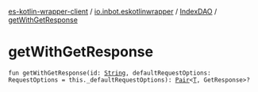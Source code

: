 [es-kotlin-wrapper-client](../../index.md) / [io.inbot.eskotlinwrapper](../index.md) / [IndexDAO](index.md) / [getWithGetResponse](./get-with-get-response.md)

# getWithGetResponse

`fun getWithGetResponse(id: `[`String`](https://kotlinlang.org/api/latest/jvm/stdlib/kotlin/-string/index.html)`, defaultRequestOptions: RequestOptions = this._defaultRequestOptions): `[`Pair`](https://kotlinlang.org/api/latest/jvm/stdlib/kotlin/-pair/index.html)`<`[`T`](index.md#T)`, GetResponse>?`
